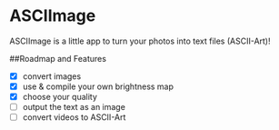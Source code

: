 # ASCIImage
ASCIImage is a little app to turn your photos into text files (ASCII-Art)!

 ##Roadmap and Features
- [x] convert images
- [x] use & compile your own brightness map
- [x] choose your quality
- [ ] output the text as an image
- [ ] convert videos to ASCII-Art
